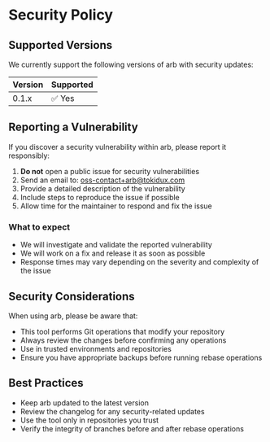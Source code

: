 # Security Policy

## Supported Versions

We currently support the following versions of arb with security updates:

| Version | Supported          |
| ------- | ------------------ |
| 0.1.x   | ✅ Yes              |

## Reporting a Vulnerability

If you discover a security vulnerability within arb, please report it responsibly:

1. **Do not** open a public issue for security vulnerabilities
2. Send an email to: <oss-contact+arb@tokidux.com>
3. Provide a detailed description of the vulnerability
4. Include steps to reproduce the issue if possible
5. Allow time for the maintainer to respond and fix the issue

### What to expect

- We will investigate and validate the reported vulnerability
- We will work on a fix and release it as soon as possible
- Response times may vary depending on the severity and complexity of the issue

## Security Considerations

When using arb, please be aware that:

- This tool performs Git operations that modify your repository
- Always review the changes before confirming any operations
- Use in trusted environments and repositories
- Ensure you have appropriate backups before running rebase operations

## Best Practices

- Keep arb updated to the latest version
- Review the changelog for any security-related updates
- Use the tool only in repositories you trust
- Verify the integrity of branches before and after rebase operations
